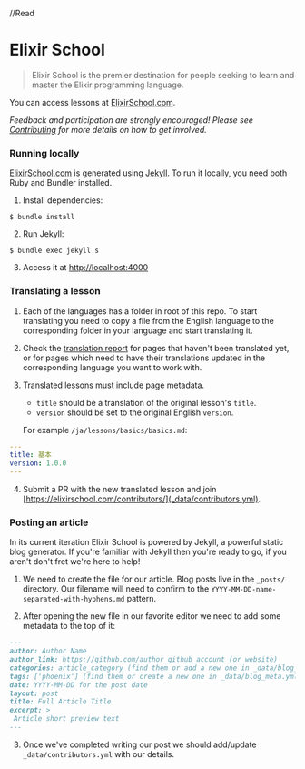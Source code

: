 //Read 

# Elixir School

> Elixir School is the premier destination for people seeking to learn and master the Elixir programming language.

You can access lessons at [ElixirSchool.com](https://elixirschool.com).

_Feedback and participation are strongly encouraged! Please see [Contributing](CONTRIBUTING.md) for more details on how to get involved._

### Running locally

[ElixirSchool.com](https://elixirschool.com) is generated using [Jekyll](https://github.com/jekyll/jekyll).
To run it locally, you need both Ruby and Bundler installed.

1. Install dependencies:

  ```shell
  $ bundle install
  ```

2. Run Jekyll:

  ```shell
  $ bundle exec jekyll s
  ```

3. Access it at [http://localhost:4000](http://localhost:4000)

### Translating a lesson

1. Each of the languages has a folder in root of this repo. To start translating you need to copy a file from the English language to the corresponding folder in your language and start translating it.

2. Check the [translation report](https://elixirschool.com/pt/report/) for pages that haven't been translated yet, or for pages which need to have their translations updated in the corresponding language you want to work with.

3. Translated lessons must include page metadata.
   * `title` should be a translation of the original lesson's `title`.
   * `version` should be set to the original English `version`.

   For example `/ja/lessons/basics/basics.md`:

  ```yaml
  ---
  title: 基本
  version: 1.0.0
  ---
  ```

4. Submit a PR with the new translated lesson and join [https://elixirschool.com/contributors/](_data/contributors.yml).

### Posting an article

In its current iteration Elixir School is powered by Jekyll, a powerful static blog generator. If you're familiar with Jekyll then you're ready to go, if you aren't don't fret we're here to help!

1. We need to create the file for our article. Blog posts live in the `_posts/` directory. Our filename will need to confirm to the `YYYY-MM-DD-name-separated-with-hyphens.md` pattern.

2. After opening the new file in our favorite editor we need to add some metadata to the top of it:

```markdown
---
author: Author Name
author_link: https://github.com/author_github_account (or website)
categories: article_category (find them or add a new one in _data/blog_meta.yml)
tags: ['phoenix'] (find them or create a new one in _data/blog_meta.yml)
date: YYYY-MM-DD for the post date
layout: post
title: Full Article Title
excerpt: >
 Article short preview text
---
```

3. Once we've completed writing our post we should add/update `_data/contributors.yml` with our details.
